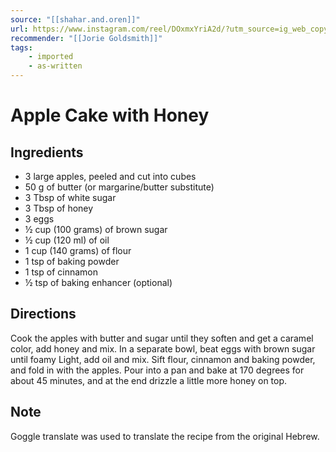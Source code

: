 ```yaml
---
source: "[[shahar.and.oren]]"
url: https://www.instagram.com/reel/DOxmxYriA2d/?utm_source=ig_web_copy_link
recommender: "[[Jorie Goldsmith]]"
tags:
    - imported
    - as-written
---
```

# Apple Cake with Honey
## Ingredients
- 3 large apples, peeled and cut into cubes
- 50 g of butter (or margarine/butter substitute)
- 3 Tbsp of white sugar
- 3 Tbsp of honey
- 3 eggs
- ½ cup (100 grams) of brown sugar
- ½ cup (120 ml) of oil
- 1 cup (140 grams) of flour
- 1 tsp of baking powder
- 1 tsp of cinnamon
- ½ tsp of baking enhancer (optional)

## Directions
Cook the apples with butter and sugar until they soften and get a caramel color, add honey and mix. In a separate bowl, beat eggs with brown sugar until foamy Light, add oil and mix. Sift flour, cinnamon and baking powder, and fold in with the apples. Pour into a pan and bake at 170 degrees for about 45 minutes, and at the end drizzle a little more honey on top.

## Note
Goggle translate was used to translate the recipe from the original Hebrew.